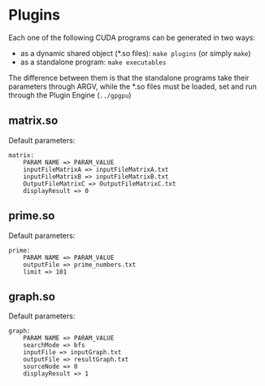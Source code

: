 Plugins
=========

Each one of the following CUDA programs can be generated in two ways:
- as a dynamic shared object (*.so files): `make plugins` (or simply `make`)
- as a standalone program: `make executables`

The difference between them is that the standalone programs take their parameters through ARGV, while the *.so files must be loaded, set and run through the Plugin Engine (`../gpgpu`)


matrix.so
----
Default parameters:
```
matrix:
	PARAM NAME => PARAM_VALUE
	inputFileMatrixA => inputFileMatrixA.txt
	inputFileMatrixB => inputFileMatrixB.txt
	OutputFileMatrixC => OutputFileMatrixC.txt
	displayResult => 0
```


prime.so
----
Default parameters:
```
prime:
	PARAM NAME => PARAM_VALUE
	outputFile => prime_numbers.txt
	limit => 101
```

graph.so
-----------
Default parameters:
```
graph:
	PARAM NAME => PARAM_VALUE
	searchMode => bfs
	inputFile => inputGraph.txt
	outputFile => resultGraph.txt
	sourceNode => 0
	displayResult => 1
```

